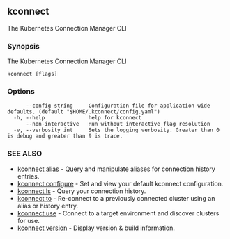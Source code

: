 ## kconnect

The Kubernetes Connection Manager CLI

### Synopsis

The Kubernetes Connection Manager CLI

```
kconnect [flags]
```

### Options

```
      --config string     Configuration file for application wide defaults. (default "$HOME/.kconnect/config.yaml")
  -h, --help              help for kconnect
      --non-interactive   Run without interactive flag resolution
  -v, --verbosity int     Sets the logging verbosity. Greater than 0 is debug and greater than 9 is trace.
```

### SEE ALSO

* [kconnect alias](alias.md) - Query and manipulate aliases for connection history entries.
* [kconnect configure](configure.md) - Set and view your default kconnect configuration.
* [kconnect ls](ls.md) - Query your connection history.
* [kconnect to](to.md) - Re-connect to a previously connected cluster using an alias or history entry.
* [kconnect use](use.md) - Connect to a target environment and discover clusters for use.
* [kconnect version](version.md) - Display version & build information.

